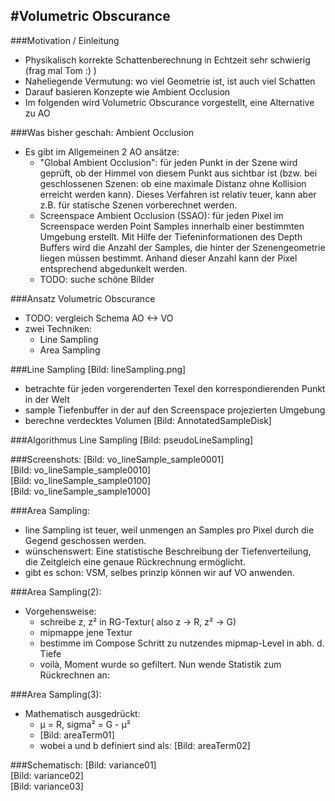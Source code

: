 #Volumetric Obscurance
-------------------------

###Motivation / Einleitung

* Physikalisch korrekte Schattenberechnung in Echtzeit sehr schwierig (frag mal Tom :) )
* Naheliegende Vermutung: wo viel Geometrie ist, ist auch viel Schatten
* Darauf basieren Konzepte wie Ambient Occlusion
* Im folgenden wird Volumetric Obscurance vorgestellt, eine Alternative zu AO

###Was bisher geschah: Ambient Occlusion
* Es gibt im Allgemeinen 2 AO ansätze:
    * "Global Ambient Occlusion": für jeden Punkt in der Szene wird geprüft, ob der Himmel von diesem
		Punkt aus sichtbar ist (bzw. bei geschlossenen Szenen: ob eine maximale Distanz ohne Kollision erreicht
		 werden kann). Dieses Verfahren ist relativ teuer, kann aber z.B. für statische Szenen vorberechnet
		 werden.
    * Screenspace Ambient Occlusion (SSAO): für jeden Pixel im Screenspace werden Point Samples
		innerhalb einer bestimmten Umgebung erstellt. Mit Hilfe der Tiefeninformationen des Depth Buffers
		wird die Anzahl der Samples, die hinter der Szenengeometrie liegen müssen bestimmt. Anhand dieser Anzahl
		kann der Pixel entsprechend abgedunkelt werden.
    * TODO: suche schöne Bilder

###Ansatz Volumetric Obscurance
* TODO: vergleich Schema AO <-> VO
* zwei Techniken:
    * Line Sampling
    * Area Sampling

###Line Sampling
[Bild: lineSampling.png]
* betrachte für jeden vorgerenderten Texel den korrespondierenden Punkt in der Welt
* sample Tiefenbuffer in der auf den Screenspace projezierten Umgebung
* berechne verdecktes Volumen
[Bild: AnnotatedSampleDisk]

###Algorithmus Line Sampling
[Bild: pseudoLineSampling]

###Screenshots:
[Bild: vo_lineSample_sample0001]\
[Bild: vo_lineSample_sample0010]\
[Bild: vo_lineSample_sample0100]\
[Bild: vo_lineSample_sample1000]

###Area Sampling:
* line Sampling ist teuer, weil unmengen an Samples pro Pixel durch die Gegend
    geschossen werden.
* wünschenswert: Eine statistische Beschreibung der Tiefenverteilung,
    die Zeitgleich eine genaue Rückrechnung ermöglicht.
* gibt es schon: VSM, selbes prinzip können wir auf VO anwenden.

###Area Sampling(2):
* Vorgehensweise:
    * schreibe z, z² in RG-Textur( also z -> R, z² -> G)
    * mipmappe jene Textur
    * bestimme im Compose Schritt zu nutzendes mipmap-Level in abh. d. Tiefe
    * voilà, Moment wurde so gefiltert. Nun wende Statistik zum Rückrechnen an:

###Area Sampling(3):
* Mathematisch ausgedrückt:
    * µ = R, sigma² = G - µ²
    * [Bild: areaTerm01]
    * wobei a und b definiert sind als: [Bild: areaTerm02]

###Schematisch:
[Bild: variance01]\
[Bild: variance02]\
[Bild: variance03]
